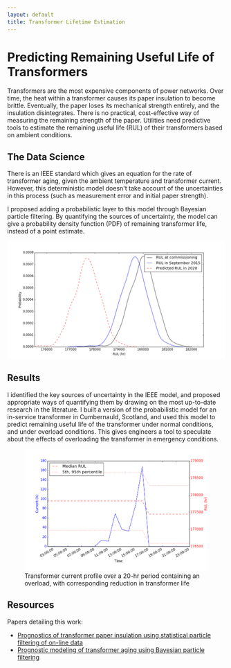 ```yaml
---
layout: default
title: Transformer Lifetime Estimation 
---
```


# Predicting Remaining Useful Life of Transformers

Transformers are the most expensive components of power networks. Over time,
the heat within a transformer causes its paper insulation to become brittle.
Eventually, the paper loses its mechanical strength entirely, and the
insulation disintegrates. There is no practical, cost-effective way of
measuring the remaining strength of the paper. Utilities need predictive
tools to estimate the remaining useful life (RUL) of their transformers based on
ambient conditions.

## The Data Science

There is an IEEE standard which gives an equation for the rate of transformer aging, given the ambient temperature and transformer current. However, this deterministic model doesn't take account of the uncertainties in this process (such as measurement error and initial paper strength). 

I proposed adding a probabilistic layer to this model through Bayesian
particle filtering. By quantifying the sources of uncertainty, the model can
give a probability density function (PDF) of remaining transformer life,
instead of a point estimate.

![PDFs of remaining transformer life at different points in time](/portfolio/assets/txtest.png)

## Results

I identified the key sources of uncertainty in the IEEE model, and proposed
appropriate ways of quantifying them by drawing on the most up-to-date
research in the literature. I built a version of the probabilistic model for
an in-service transformer in Cumbernauld, Scotland, and used this model to
predict remaining useful life of the transformer under normal conditions,
and under overload conditions. This gives engineers a tool to speculate
about the effects of overloading the transformer in emergency conditions. 

<figure>
<img src="/portfolio/assets/txoverload.png" alt="Current profile showing an
overload, and the corresponding reduction in transformer life">
<figcaption>Transformer current profile over a 20-hr period containing an overload, with corresponding reduction in transformer life</figcaption>
</figure>

## Resources

Papers detailing this work:

- [Prognostics of transformer paper insulation using statistical particle filtering of on-line data][journal]
- [Prognostic modeling of transformer aging using Bayesian particle filtering][conf]

[journal]:  http://strathprints.strath.ac.uk/54744/
[conf]:     http://strathprints.strath.ac.uk/49432/

